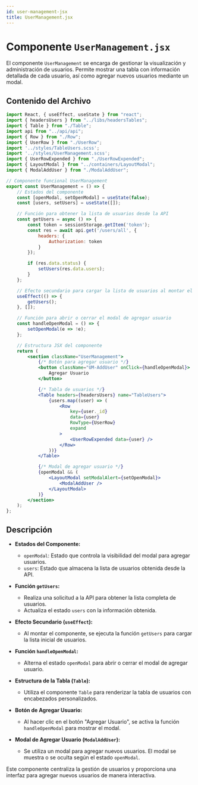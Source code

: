 ```yaml
---
id: user-management-jsx
title: UserManagement.jsx
---
```


# Componente `UserManagement.jsx`

El componente `UserManagement` se encarga de gestionar la visualización y administración de usuarios. Permite mostrar una tabla con información detallada de cada usuario, así como agregar nuevos usuarios mediante un modal.

## Contenido del Archivo

```jsx
import React, { useEffect, useState } from "react";
import { headersUsers } from "../libs/headersTables";
import { Table } from "./Table";
import api from "../api/api";
import { Row } from "./Row";
import { UserRow } from "./UserRow";
import '../styles/TableUsers.scss';
import '../styles/UserManagement.scss';
import { UserRowExpended } from "./UserRowExpended";
import { LayoutModal } from "../containers/LayoutModal";
import { ModalAddUser } from "./ModalAddUser";

// Componente funcional UserManagement
export const UserManagement = () => {
    // Estados del componente
    const [openModal, setOpenModal] = useState(false);
    const [users, setUsers] = useState([]);

    // Función para obtener la lista de usuarios desde la API
    const getUsers = async () => {
        const token = sessionStorage.getItem('token');
        const res = await api.get('/users/all', {
            headers: {
                Authorization: token
            }
        });

        if (res.data.status) {
            setUsers(res.data.users);
        }
    };

    // Efecto secundario para cargar la lista de usuarios al montar el componente
    useEffect(() => {
        getUsers();
    }, []);

    // Función para abrir o cerrar el modal de agregar usuario
    const handleOpenModal = () => {
        setOpenModal(e => !e);
    };

    // Estructura JSX del componente
    return (
        <section className="UserManagement">
            {/* Botón para agregar usuario */}
            <button className="UM-AddUser" onClick={handleOpenModal}>
                Agregar Usuario
            </button>

            {/* Tabla de usuarios */}
            <Table headers={headersUsers} name="TableUsers">
                {users.map((user) => (
                    <Row
                        key={user._id}
                        data={user}
                        RowType={UserRow}
                        expand
                    >
                        <UserRowExpended data={user} />
                    </Row>
                ))}
            </Table>

            {/* Modal de agregar usuario */}
            {openModal && (
                <LayoutModal setModalAlert={setOpenModal}>
                    <ModalAddUser />
                </LayoutModal>
            )}
        </section>
    );
};
```

## Descripción

- **Estados del Componente:**
  - `openModal`: Estado que controla la visibilidad del modal para agregar usuarios.
  - `users`: Estado que almacena la lista de usuarios obtenida desde la API.

- **Función `getUsers`:**
  - Realiza una solicitud a la API para obtener la lista completa de usuarios.
  - Actualiza el estado `users` con la información obtenida.

- **Efecto Secundario (`useEffect`):**
  - Al montar el componente, se ejecuta la función `getUsers` para cargar la lista inicial de usuarios.

- **Función `handleOpenModal`:**
  - Alterna el estado `openModal` para abrir o cerrar el modal de agregar usuario.

- **Estructura de la Tabla (`Table`):**
  - Utiliza el componente `Table` para renderizar la tabla de usuarios con encabezados personalizados.

- **Botón de Agregar Usuario:**
  - Al hacer clic en el botón "Agregar Usuario", se activa la función `handleOpenModal` para mostrar el modal.

- **Modal de Agregar Usuario (`ModalAddUser`):**
  - Se utiliza un modal para agregar nuevos usuarios. El modal se muestra o se oculta según el estado `openModal`.


Este componente centraliza la gestión de usuarios y proporciona una interfaz para agregar nuevos usuarios de manera interactiva.

